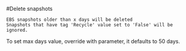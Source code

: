#Delete snapshots

```
EBS snapshots older than x days will be deleted
Snapshots that have tag 'Recycle' value set to 'False' will be ignored.
```

To set max days value, override with parameter, it defaults to 50 days. 

